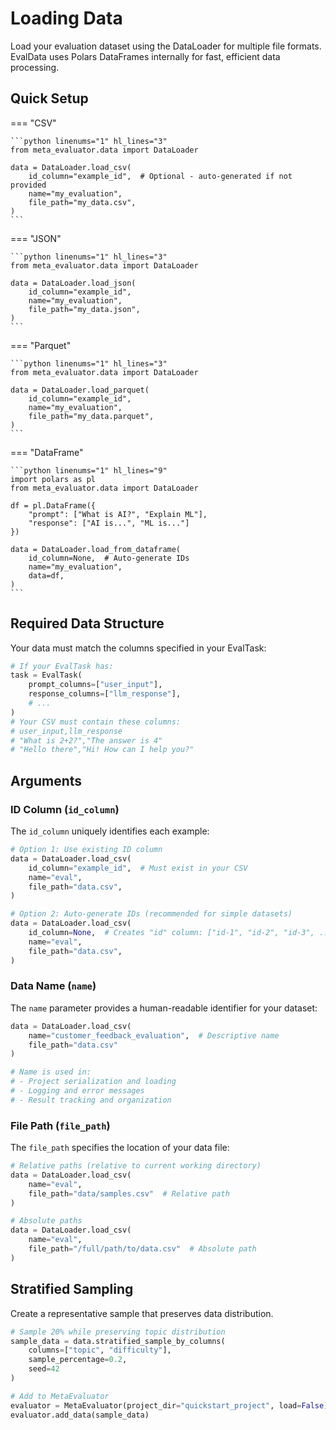 # Loading Data

Load your evaluation dataset using the DataLoader for multiple file formats. EvalData uses Polars DataFrames internally for fast, efficient data processing.

## Quick Setup

=== "CSV"

    ```python linenums="1" hl_lines="3"
    from meta_evaluator.data import DataLoader
    
    data = DataLoader.load_csv(
        id_column="example_id",  # Optional - auto-generated if not provided
        name="my_evaluation",
        file_path="my_data.csv",
    )
    ```

=== "JSON"

    ```python linenums="1" hl_lines="3"
    from meta_evaluator.data import DataLoader
    
    data = DataLoader.load_json(
        id_column="example_id",
        name="my_evaluation",
        file_path="my_data.json", 
    )
    ```

=== "Parquet"

    ```python linenums="1" hl_lines="3"
    from meta_evaluator.data import DataLoader
    
    data = DataLoader.load_parquet(
        id_column="example_id",
        name="my_evaluation", 
        file_path="my_data.parquet",
    )
    ```

=== "DataFrame"

    ```python linenums="1" hl_lines="9"
    import polars as pl
    from meta_evaluator.data import DataLoader
    
    df = pl.DataFrame({
        "prompt": ["What is AI?", "Explain ML"],
        "response": ["AI is...", "ML is..."]
    })
    
    data = DataLoader.load_from_dataframe(
        id_column=None,  # Auto-generate IDs
        name="my_evaluation",
        data=df,
    )
    ```

## Required Data Structure

Your data must match the columns specified in your EvalTask:

```python linenums="1"
# If your EvalTask has:
task = EvalTask(
    prompt_columns=["user_input"],
    response_columns=["llm_response"], 
    # ...
)
# Your CSV must contain these columns:
# user_input,llm_response
# "What is 2+2?","The answer is 4"
# "Hello there","Hi! How can I help you?"
```


## Arguments

### ID Column (`id_column`)

The `id_column` uniquely identifies each example:

```python linenums="1"
# Option 1: Use existing ID column
data = DataLoader.load_csv(
    id_column="example_id",  # Must exist in your CSV
    name="eval",
    file_path="data.csv",
)

# Option 2: Auto-generate IDs (recommended for simple datasets)
data = DataLoader.load_csv(
    id_column=None,  # Creates "id" column: ["id-1", "id-2", "id-3", ...]
    name="eval",
    file_path="data.csv", 
)
```

### Data Name (`name`)

The `name` parameter provides a human-readable identifier for your dataset:

```python linenums="1"
data = DataLoader.load_csv(
    name="customer_feedback_evaluation",  # Descriptive name
    file_path="data.csv"
)

# Name is used in:
# - Project serialization and loading
# - Logging and error messages  
# - Result tracking and organization
```

### File Path (`file_path`)

The `file_path` specifies the location of your data file:

```python linenums="1"
# Relative paths (relative to current working directory)
data = DataLoader.load_csv(
    name="eval",
    file_path="data/samples.csv"  # Relative path
)

# Absolute paths
data = DataLoader.load_csv(
    name="eval", 
    file_path="/full/path/to/data.csv"  # Absolute path
)
```


## Stratified Sampling

Create a representative sample that preserves data distribution. 

```python linenums="1"
# Sample 20% while preserving topic distribution
sample_data = data.stratified_sample_by_columns(
    columns=["topic", "difficulty"], 
    sample_percentage=0.2,
    seed=42
)

# Add to MetaEvaluator
evaluator = MetaEvaluator(project_dir="quickstart_project", load=False)
evaluator.add_data(sample_data)
```
